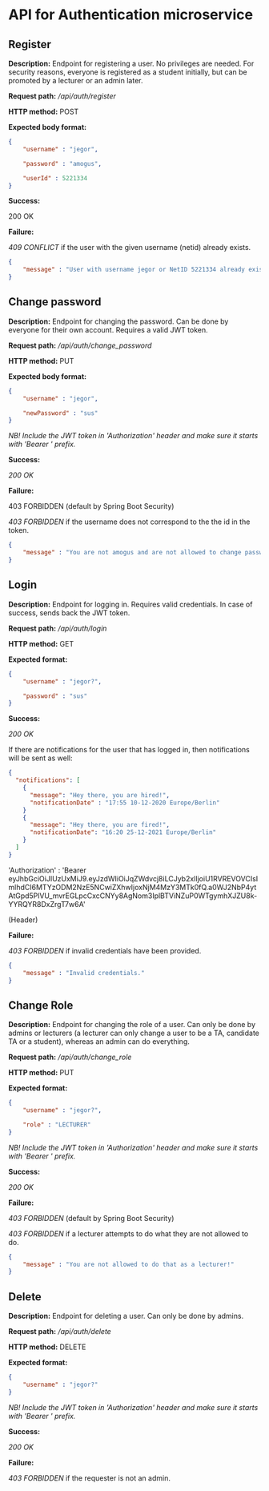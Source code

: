 # API for Authentication microservice

## Register

**Description:** Endpoint for registering a user. No privileges are needed. For security reasons, everyone is registered as a student initially, but can be promoted by a lecturer or an admin later.

**Request path:** */api/auth/register*

**HTTP method:** POST

**Expected body format:**

```json
{
    "username" : "jegor",

    "password" : "amogus",

    "userId" : 5221334
}
```

**Success:**

200 OK

**Failure:**

_409 CONFLICT_ if the user with the given username (netid) already exists.

```json
{
    "message" : "User with username jegor or NetID 5221334 already exists!"
}
```


## Change password

**Description:** Endpoint for changing the password. Can be done by everyone for their own account. Requires a valid JWT token.

**Request path:** */api/auth/change_password*

**HTTP method:** PUT

**Expected body format:**

```json
{
    "username" : "jegor",

    "newPassword" : "sus"
}
```

_NB! Include the JWT token in &#39;Authorization&#39; header and make sure it starts with &#39;Bearer &#39; prefix._

**Success:**

_200 OK_

**Failure:**

403 FORBIDDEN (default by Spring Boot Security)

_403 FORBIDDEN_ if the username does not correspond to the the id in the token.

```json
{
    "message" : "You are not amogus and are not allowed to change password!"
}
```


## Login

**Description:** Endpoint for logging in. Requires valid credentials. In case of success, sends back the JWT token.

**Request path:** */api/auth/login*

**HTTP method:** GET

**Expected format:**

```json
{
    "username" : "jegor?",

    "password" : "sus"
}
```

**Success:**

_200 OK_

If there are notifications for the user that has logged in, then notifications will be sent as well:

```json
{
  "notifications": [
    {
      "message": "Hey there, you are hired!",
      "notificationDate" : "17:55 10-12-2020 Europe/Berlin"
    }
    {
      "message": "Hey there, you are fired!",
      "notificationDate": "16:20 25-12-2021 Europe/Berlin"
    }
  ]
}
```

&#39;Authorization&#39; : &#39;Bearer eyJhbGciOiJIUzUxMiJ9.eyJzdWIiOiJqZWdvcj8iLCJyb2xlIjoiU1RVREVOVCIsImlhdCI6MTYzODM2NzE5NCwiZXhwIjoxNjM4MzY3MTk0fQ.a0WJ2NbP4ytAtGpd5PlVU\_mvrEGLpcCxcCNYy8AgNom3IplBTViNZuP0WTgymhXJZU8k-YYRQYR8DxZrgT7w6A&#39;

(Header)

**Failure:**

_403 FORBIDDEN_ if invalid credentials have been provided.

```json
{
    "message" : "Invalid credentials."
}
```


## Change Role

**Description:** Endpoint for changing the role of a user. Can only be done by admins or lecturers (a lecturer can only change a user to be a TA, candidate TA or a student), whereas an admin can do everything.

**Request path:** */api/auth/change_role*

**HTTP method:** PUT

**Expected format:**

```json
{
    "username" : "jegor?",

    "role" : "LECTURER"
}
```

_NB! Include the JWT token in &#39;Authorization&#39; header and make sure it starts with &#39;Bearer &#39; prefix._

**Success:**

_200 OK_

**Failure:**

_403 FORBIDDEN_ (default by Spring Boot Security)

_403 FORBIDDEN_ if a lecturer attempts to do what they are not allowed to do.

```json
{
    "message" : "You are not allowed to do that as a lecturer!"
}
```


## Delete

**Description:** Endpoint for deleting a user. Can only be done by admins.

**Request path:** */api/auth/delete*

**HTTP method:** DELETE

**Expected format:**

```json
{
    "username" : "jegor?"
}
```

_NB! Include the JWT token in &#39;Authorization&#39; header and make sure it starts with &#39;Bearer &#39; prefix._

**Success:**

_200 OK_

**Failure:**

_403 FORBIDDEN_ if the requester is not an admin.